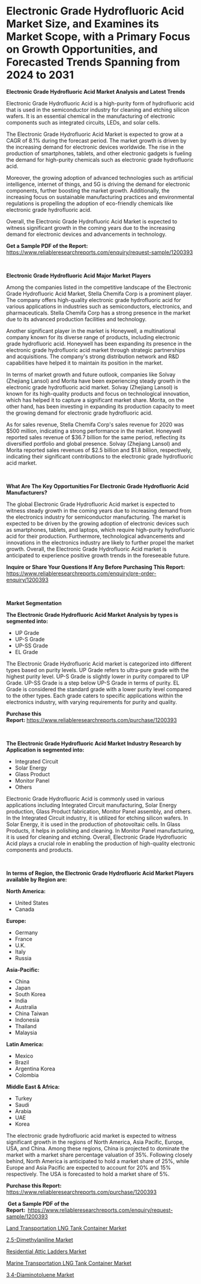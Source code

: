 <p><h1>Electronic Grade Hydrofluoric Acid Market Size, and Examines its Market Scope, with a Primary Focus on Growth Opportunities, and Forecasted Trends Spanning from 2024 to 2031</h1></p><p><strong>Electronic Grade Hydrofluoric Acid Market Analysis and Latest Trends</strong></p>
<p><p>Electronic Grade Hydrofluoric Acid is a high-purity form of hydrofluoric acid that is used in the semiconductor industry for cleaning and etching silicon wafers. It is an essential chemical in the manufacturing of electronic components such as integrated circuits, LEDs, and solar cells.</p><p>The Electronic Grade Hydrofluoric Acid Market is expected to grow at a CAGR of 8.1% during the forecast period. The market growth is driven by the increasing demand for electronic devices worldwide. The rise in the production of smartphones, tablets, and other electronic gadgets is fueling the demand for high-purity chemicals such as electronic grade hydrofluoric acid.</p><p>Moreover, the growing adoption of advanced technologies such as artificial intelligence, internet of things, and 5G is driving the demand for electronic components, further boosting the market growth. Additionally, the increasing focus on sustainable manufacturing practices and environmental regulations is propelling the adoption of eco-friendly chemicals like electronic grade hydrofluoric acid.</p><p>Overall, the Electronic Grade Hydrofluoric Acid Market is expected to witness significant growth in the coming years due to the increasing demand for electronic devices and advancements in technology.</p></p>
<p><strong>Get a Sample PDF of the Report:&nbsp;</strong> <a href="https://www.reliableresearchreports.com/enquiry/request-sample/1200393">https://www.reliableresearchreports.com/enquiry/request-sample/1200393</a></p>
<p>&nbsp;</p>
<p><strong>Electronic Grade Hydrofluoric Acid Major Market Players</strong></p>
<p><p>Among the companies listed in the competitive landscape of the Electronic Grade Hydrofluoric Acid Market, Stella Chemifa Corp is a prominent player. The company offers high-quality electronic grade hydrofluoric acid for various applications in industries such as semiconductors, electronics, and pharmaceuticals. Stella Chemifa Corp has a strong presence in the market due to its advanced production facilities and technology.</p><p>Another significant player in the market is Honeywell, a multinational company known for its diverse range of products, including electronic grade hydrofluoric acid. Honeywell has been expanding its presence in the electronic grade hydrofluoric acid market through strategic partnerships and acquisitions. The company's strong distribution network and R&D capabilities have helped it to maintain its position in the market.</p><p>In terms of market growth and future outlook, companies like Solvay (Zhejiang Lansol) and Morita have been experiencing steady growth in the electronic grade hydrofluoric acid market. Solvay (Zhejiang Lansol) is known for its high-quality products and focus on technological innovation, which has helped it to capture a significant market share. Morita, on the other hand, has been investing in expanding its production capacity to meet the growing demand for electronic grade hydrofluoric acid.</p><p>As for sales revenue, Stella Chemifa Corp's sales revenue for 2020 was $500 million, indicating a strong performance in the market. Honeywell reported sales revenue of $36.7 billion for the same period, reflecting its diversified portfolio and global presence. Solvay (Zhejiang Lansol) and Morita reported sales revenues of $2.5 billion and $1.8 billion, respectively, indicating their significant contributions to the electronic grade hydrofluoric acid market.</p></p>
<p>&nbsp;</p>
<p><strong>What Are The Key Opportunities For Electronic Grade Hydrofluoric Acid Manufacturers?</strong></p>
<p><p>The global Electronic Grade Hydrofluoric Acid market is expected to witness steady growth in the coming years due to increasing demand from the electronics industry for semiconductor manufacturing. The market is expected to be driven by the growing adoption of electronic devices such as smartphones, tablets, and laptops, which require high-purity hydrofluoric acid for their production. Furthermore, technological advancements and innovations in the electronics industry are likely to further propel the market growth. Overall, the Electronic Grade Hydrofluoric Acid market is anticipated to experience positive growth trends in the foreseeable future.</p></p>
<p><strong>Inquire or Share Your Questions If Any Before Purchasing This Report:</strong> <a href="https://www.reliableresearchreports.com/enquiry/pre-order-enquiry/1200393">https://www.reliableresearchreports.com/enquiry/pre-order-enquiry/1200393</a></p>
<p>&nbsp;</p>
<p><strong>Market Segmentation</strong></p>
<p><strong>The Electronic Grade Hydrofluoric Acid Market Analysis by types is segmented into:</strong></p>
<p><ul><li>UP Grade</li><li>UP-S Grade</li><li>UP-SS Grade</li><li>EL Grade</li></ul></p>
<p><p>The Electronic Grade Hydrofluoric Acid market is categorized into different types based on purity levels. UP Grade refers to ultra-pure grade with the highest purity level. UP-S Grade is slightly lower in purity compared to UP Grade. UP-SS Grade is a step below UP-S Grade in terms of purity. EL Grade is considered the standard grade with a lower purity level compared to the other types. Each grade caters to specific applications within the electronics industry, with varying requirements for purity and quality.</p></p>
<p><strong>Purchase this Report:&nbsp;</strong><a href="https://www.reliableresearchreports.com/purchase/1200393">https://www.reliableresearchreports.com/purchase/1200393</a></p>
<p>&nbsp;</p>
<p><strong>The Electronic Grade Hydrofluoric Acid Market Industry Research by Application is segmented into:</strong></p>
<p><ul><li>Integrated Circuit</li><li>Solar Energy</li><li>Glass Product</li><li>Monitor Panel</li><li>Others</li></ul></p>
<p><p>Electronic Grade Hydrofluoric Acid is commonly used in various applications including Integrated Circuit manufacturing, Solar Energy production, Glass Product fabrication, Monitor Panel assembly, and others. In the Integrated Circuit industry, it is utilized for etching silicon wafers. In Solar Energy, it is used in the production of photovoltaic cells. In Glass Products, it helps in polishing and cleaning. In Monitor Panel manufacturing, it is used for cleaning and etching. Overall, Electronic Grade Hydrofluoric Acid plays a crucial role in enabling the production of high-quality electronic components and products.</p></p>
<p>&nbsp;</p>
<p><strong>In terms of Region, the Electronic Grade Hydrofluoric Acid Market Players available by Region are:</strong></p>
<p>
    <p> <strong> North America: </strong>
        <ul>
            <li>United States</li>
            <li>Canada</li>
        </ul>
        </p> 
    <p> <strong> Europe: </strong>
        <ul>
            <li>Germany</li>
            <li>France</li>
            <li>U.K.</li>
            <li>Italy</li>
            <li>Russia</li>
        </ul>
        </p> 
    <p> <strong> Asia-Pacific: </strong>
        <ul>
            <li>China</li>
            <li>Japan</li>
            <li>South Korea</li>
            <li>India</li>
            <li>Australia</li>
            <li>China Taiwan</li>
            <li>Indonesia</li>
            <li>Thailand</li>
            <li>Malaysia</li>
        </ul>
        </p> 
    <p> <strong> Latin America: </strong>
        <ul>
            <li>Mexico</li>
            <li>Brazil</li>
            <li>Argentina Korea</li>
            <li>Colombia</li>
        </ul>
        </p> 
    <p> <strong> Middle East & Africa: </strong>
        <ul>
            <li>Turkey</li>
            <li>Saudi</li>
            <li>Arabia</li>
            <li>UAE</li>
            <li>Korea</li>
        </ul>
    </p>
    </p>
<p><p>The electronic grade hydrofluoric acid market is expected to witness significant growth in the regions of North America, Asia Pacific, Europe, USA, and China. Among these regions, China is projected to dominate the market with a market share percentage valuation of 35%. Following closely behind, North America is anticipated to hold a market share of 25%, while Europe and Asia Pacific are expected to account for 20% and 15% respectively. The USA is forecasted to hold a market share of 5%.</p></p>
<p><strong>Purchase this Report: </strong><a href="https://www.reliableresearchreports.com/purchase/1200393">https://www.reliableresearchreports.com/purchase/1200393</a></p>
<p>&nbsp;<strong>Get a Sample PDF of the Report:&nbsp;&nbsp;</strong><a href="https://www.reliableresearchreports.com/enquiry/request-sample/1200393">https://www.reliableresearchreports.com/enquiry/request-sample/1200393</a></p>
<p><strong></strong></p>
<p><p><a href="https://medium.com/@arnisaleka1951/land-transportation-lng-tank-container-market-research-report-its-history-and-forecast-2024-to-af85c08f0742">Land Transportation LNG Tank Container Market</a></p><p><a href="https://github.com/changoleonlaverguenzanoexiste/Market-Research-Report-List-1/blob/main/25-dimethylaniline-market.md">2,5-Dimethylaniline Market</a></p><p><a href="https://medium.com/@arnisaleka1951/residential-attic-ladders-market-competitive-analysis-market-trends-and-forecast-to-2031-664f4ca58e55">Residential Attic Ladders Market</a></p><p><a href="https://medium.com/@arnisaleka1951/marine-transportation-lng-tank-container-market-furnishes-information-on-market-share-market-61146322b79f">Marine Transportation LNG Tank Container Market</a></p><p><a href="https://github.com/dimitrishawkinswaynenp91rgz/Market-Research-Report-List-1/blob/main/34-diaminotoluene-market.md">3,4-Diaminotoluene Market</a></p></p>